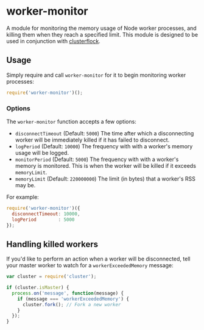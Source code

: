 # worker-monitor

A module for monitoring the memory usage of Node worker processes, and killing
them when they reach a specified limit. This module is designed to be used in
conjunction with [clusterflock](https://github.com/jclem/clusterflock).

## Usage

Simply require and call `worker-monitor` for it to begin monitoring worker
processes:

```javascript
require('worker-monitor')();
```

### Options

The `worker-monitor` function accepts a few options:

- `disconnectTimeout` (Default: `5000`) The time after which a disconnecting
  worker will be immediately killed if it has failed to disconnect.
- `logPeriod` (Default: `10000`) The frequency with with a worker's memory usage
  will be logged.
- `monitorPeriod` (Default: `5000`) The frequency with with a worker's memory
  is monitored. This is when the worker will be killed if it exceeds
  `memoryLimit`.
- `memoryLimit` (Default: `220000000`) The limit (in bytes) that a worker's RSS
  may be.

For example:

```javascript
require('worker-monitor')({
  disconnectTimeout: 10000,
  logPeriod        : 5000
});
```

## Handling killed workers

If you'd like to perform an action when a worker will be disconnected, tell your
master worker to watch for a `workerExceededMemory` message:

```javascript
var cluster = require('cluster');

if (cluster.isMaster) {
  process.on('message', function(message) {
    if (message === 'workerExceededMemory') {
      cluster.fork(); // Fork a new worker
    }
  });
}
```
